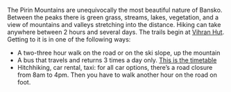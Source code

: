 The Pirin Mountains are unequivocally the most beautiful nature of Bansko. Between the peaks there is green grass, streams, lakes, vegetation, and a view of mountains and valleys stretching into the distance. Hiking can take anywhere between 2 hours and several days. The trails begin at [Vihran Hut](https://goo.gl/maps/AW82T9RxhPQ5WgAd9). Getting to it is in one of the following ways:

- A two-three hour walk on the road or on the ski slope, up the mountain
- A bus that travels and returns 3 times a day only. [This is the timetable](https://visit-bansko.bg/en/helpful/line-bansko-vihren)
- Hitchhiking, car rental, taxi: for all car options, there’s a road closure from 8am to 4pm. Then you have to walk another hour on the road on foot.